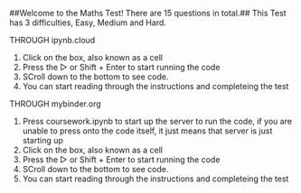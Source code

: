 ##Welcome to the Maths Test! There are 15 questions in total.##
This Test has 3 difficulties, Easy, Medium and Hard.

THROUGH ipynb.cloud
1. Click on the box, also known as a cell
2. Press the ▷ or Shift + Enter to start running the code
3. SCroll down to the bottom to see code.
4. You can start reading through the instructions and completeing the test


THROUGH mybinder.org
1. Press coursework.ipynb to start up the server to run the code, if you are unable to press onto the code itself, it just means that server is just starting up
2. Click on the box, also known as a cell
3. Press the ▷ or Shift + Enter to start running the code
4. SCroll down to the bottom to see code.
5. You can start reading through the instructions and completeing the test
